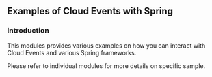 ## Examples of Cloud Events with Spring 

### Introduction
This modules provides various examples on how you can interact with Cloud Events and various Spring frameworks.

Please refer to individual modules for more details on specific sample.